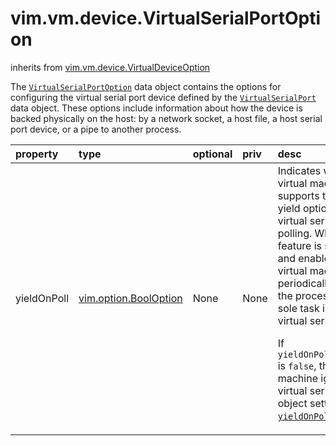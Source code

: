 vim.vm.device.VirtualSerialPortOption
=====================================
inherits from [vim.vm.device.VirtualDeviceOption](docs/vim.vm.device.VirtualDeviceOption.md)


The <code><a href="vim.vm.device.VirtualSerialPortOption.md">VirtualSerialPortOption</a></code> data object contains the options   for configuring the virtual serial port device defined by the   <code><a href="vim.vm.device.VirtualSerialPort.md">VirtualSerialPort</a></code> data object.   These options include information about how the device is backed   physically on the host:  by a network socket, a host file, a host serial port device,   or a pipe to another process.

| property | type | optional | priv | desc |
|:---------|:-----|:---------|:-----|:-----|
| yieldOnPoll | [vim.option.BoolOption](vim.option.BoolOption.md "vim.option.BoolOption") | None | None | Indicates whether the virtual machine supports the CPU yield option during   virtual serial port polling. When this feature is supported and enabled,   the virtual machine will periodically relinquish the processor if its   sole task is polling the virtual serial port.   <p>   If <code>yieldOnPoll.supported</code> is <code>false</code>, the virtual   machine ignores the virtual serial port object setting for   <code><a href="vim.vm.device.VirtualSerialPort.md#yieldOnPoll">yieldOnPoll</a></code>. |


